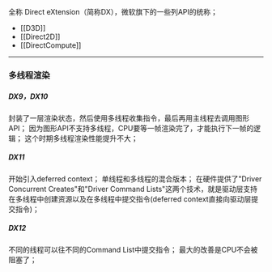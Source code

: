 全称 Direct eXtension（简称DX），微软旗下的一些列API的统称；
- [[D3D]]
- [[Direct2D]]
- [[DirectCompute]]
***
### 多线程渲染
##### DX9，DX10
封装了一层渲染状态，然后使用多线程收集指令，最后再用主线程去调用图形API；
因为图形API不支持多线程，CPU要等一帧渲染完了，才能执行下一帧的逻辑；
这个时期多线程渲染性能提升不大；
##### DX11
开始引入deferred context；
单线程和多线程的混合版本；
在硬件提供了"Driver Concurrent Creates"和"Driver Command Lists"这两个技术，就是驱动层支持在多线程中创建资源以及在多线程中提交指令(deferred context直接向驱动层提交指令)；
##### DX12
不同的线程可以往不同的Command List中提交指令；
最大的改善是CPU不会被阻塞了；